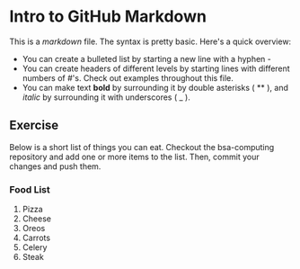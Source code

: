 # Intro to GitHub Markdown
This is a _markdown_ file. The syntax is pretty basic. Here's a quick overview:
- You can create a bulleted list by starting a new line with a hyphen -
- You can create headers of different levels by starting lines with different numbers of #'s.
Check out examples throughout this file.
- You can make text **bold** by surrounding it by double asterisks ( \** ), and
_italic_ by surrounding it with underscores ( _ ).

## Exercise
Below is a short list of things you can eat. Checkout the bsa-computing repository
and add one or more items to the list. Then, commit your changes and push them.

### Food List
1. Pizza
2. Cheese
3. Oreos
4. Carrots
5. Celery
6. Steak
